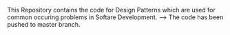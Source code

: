 This Repository contains the code for Design Patterns which are used for common occuring problems in Softare Development.
--> The code has been pushed to master branch.

